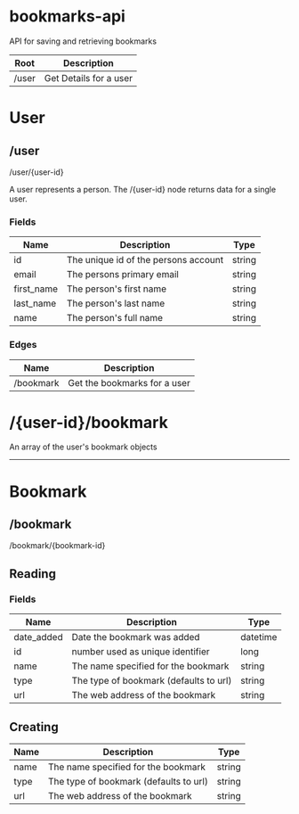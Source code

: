# bookmarks-api
API for saving and retrieving bookmarks


| Root | Description |
| ---- | ------------|
| /user | Get Details for a user |

# User
## /user

/user/{user-id}

A user represents a person. The /{user-id} node returns data for a single user.

### Fields

| Name | Description | Type |
| ---- | ----------- | ---- |
| id   | The unique id of the persons account | string |
| email | The persons primary email | string |
|first_name | The person's first name | string |
| last_name | The person's last name | string |
| name | The person's full name | string |

### Edges

| Name | Description |
| ---- | ------------|
| /bookmark | Get the bookmarks for a user |

# /{user-id}/bookmark
An array of the user's bookmark objects

----

# Bookmark
## /bookmark

/bookmark/{bookmark-id}

## Reading
### Fields

| Name | Description | Type |
| ---- | ----------- | ---- |
| date_added | Date the bookmark was added | datetime |
| id | number used as unique identifier | long |
| name | The name specified for the bookmark | string |
| type | The type of bookmark (defaults to url) | string |
| url | The web address of the bookmark | string |

## Creating

| Name | Description | Type |
| ---- | ----------- | ---- |
| name | The name specified for the bookmark | string |
| type | The type of bookmark (defaults to url) | string |
| url | The web address of the bookmark | string |
